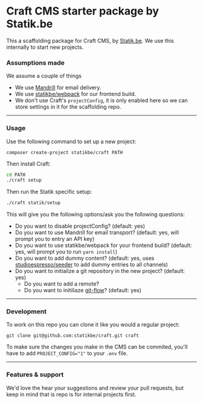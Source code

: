 # Craft CMS starter package by Statik.be
This a scaffolding package for Craft CMS, by [Statik.be](https://www.statik.be). We use this internally to start new projects.

### Assumptions made
We assume a couple of things
- We use [Mandrill](https://mandrillapp.com) for email delivery.
- We use [statikbe/webpack](https://github.com/statikbe/webpack) for our frontend build.
- We don't use Craft's `projectConfig`, it is only enabled here so we can store settings in it for the scaffolding repo.

---
### Usage

Use the following command to set up a new project:
````
composer create-project statikbe/craft PATH
````

Then install Craft:

````bash
cd PATH
./craft setup
````

Then run the Statik specific setup:

````bash
./craft statik/setup
````

This will give you the following options/ask you the following questions:
- Do you want to disable projectConfig? (default: yes)
- Do you want to use Mandrill for email transport? (default: yes, will prompt you to entry an API key)
- Do you want to use statikbe/webpack for your frontend build? (default: yes, will prompt you to run `yarn install`)
- Do you want to add dummy content? (default: yes, uses [studioespresso/seeder](https://github.com/studioespresso/craft3-seeder/) to add dummy entries to all channels)
- Do you want to initialize a git repository in the new project? (default: yes)
    - Do you want to add a remote?
    - Do you want to initiliaze [git-flow](https://nvie.com/posts/a-successful-git-branching-model/)? (default: yes)

----
### Development
To work on this repo you can clone it like you would a regular project:
````
git clone git@github.com:statikbe/craft.git craft
````
To make sure the changes you make in the CMS can be commited, you'll have to add `PROJECT_CONFIG="1"` to your `.env` file.

---
### Features & support
We'd love the hear your suggestions and review your pull requests, but keep in mind that is repo is for internal projects first.